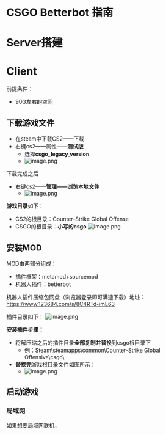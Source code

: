 # CSGO Betterbot 指南
# Server搭建



# Client
前提条件：
- 90G左右的空间

## 下载游戏文件
- 在steam中下载CS2——下载
- 右键cs2——属性——**测试版**
	- 选择**csgo_legacy_version**
	- ![image.png](https://techla-img.oss-cn-hangzhou.aliyuncs.com/CODE/WEB/20250702164850.png)

下载完成之后
- 右键cs2——**管理——浏览本地文件**
	- ![image.png](https://techla-img.oss-cn-hangzhou.aliyuncs.com/CODE/WEB/20250702165335.png)


**游戏目录**如下：
- CS2的根目录：Counter-Strike Global Offense
- CSGO的根目录：**小写的csgo**
![image.png](https://techla-img.oss-cn-hangzhou.aliyuncs.com/CODE/WEB/20250702165258.png)


## 安装MOD
MOD由两部分组成：
- 插件框架：metamod+sourcemod
- 机器人插件：betterbot

机器人插件压缩包网盘（浏览器登录即可满速下载）地址：
https://www.123684.com/s/8C4RTd-imE63

插件目录如下：
![image.png](https://techla-img.oss-cn-hangzhou.aliyuncs.com/CODE/WEB/20250702165934.png)

**安装插件步骤：**
- 将解压缩之后的插件目录**全部复制并替换**到csgo根目录下
	- 例：Steam\steamapps\common\Counter-Strike Global Offensive\csgo\
- **替换完**游戏根目录文件如图所示：
	- ![image.png](https://techla-img.oss-cn-hangzhou.aliyuncs.com/CODE/WEB/20250702170137.png)


## 启动游戏
### 局域网
如果想要局域网联机，
